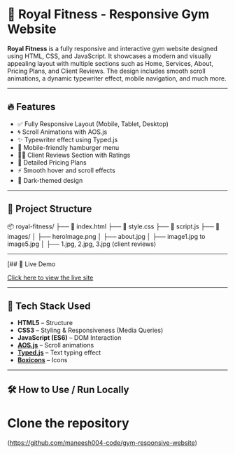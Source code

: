# 💪 Royal Fitness - Responsive Gym Website

**Royal Fitness** is a fully responsive and interactive gym website designed using HTML, CSS, and JavaScript. It showcases a modern and visually appealing layout with multiple sections such as Home, Services, About, Pricing Plans, and Client Reviews. The design includes smooth scroll animations, a dynamic typewriter effect, mobile navigation, and much more.

---

## 🔥 Features

- ✅ Fully Responsive Layout (Mobile, Tablet, Desktop)
- 🌀 Scroll Animations with AOS.js
- ✨ Typewriter effect using Typed.js
- 📱 Mobile-friendly hamburger menu
- 🧍‍♂️ Client Reviews Section with Ratings
- 💼 Detailed Pricing Plans
- ⚡ Smooth hover and scroll effects
- 🌙 Dark-themed design

---

## 📁 Project Structure

📦 royal-fitness/
├── 📄 index.html
├── 📄 style.css
├── 📄 script.js
├── 📁 images/
│ ├── heroImage.png
│ ├── about.jpg
│ ├── image1.jpg to image5.jpg
│ ├── 1.jpg, 2.jpg, 3.jpg (client reviews)


---

[## 🚀 Live Demo

[Click here to view the live site](https://maneesh004-code.github.io/gym-responsive-website/
)


---

## 🧰 Tech Stack Used

- **HTML5** – Structure
- **CSS3** – Styling & Responsiveness (Media Queries)
- **JavaScript (ES6)** – DOM Interaction
- **[AOS.js](https://michalsnik.github.io/aos/)** – Scroll animations
- **[Typed.js](https://github.com/mattboldt/typed.js/)** – Text typing effect
- **[Boxicons](https://boxicons.com/)** – Icons


---

## 🛠️ How to Use / Run Locally

# Clone the repository
(https://github.com/maneesh004-code/gym-responsive-website)
